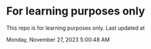 # For learning purposes only
This repo is for learning purposes only.
Last updated at

Monday, November 27, 2023 5:00:48 AM

